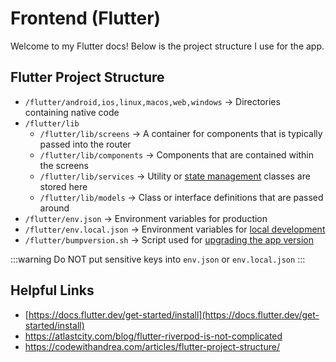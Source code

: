 # Frontend (Flutter)

Welcome to my Flutter docs! Below is the project structure I use for the app.
## Flutter Project Structure

* `/flutter/android,ios,linux,macos,web,windows` -> Directories containing native code
* `/flutter/lib`
  * `/flutter/lib/screens` -> A container for components that is typically passed into the router
  * `/flutter/lib/components` -> Components that are contained within the screens
  * `/flutter/lib/services` -> Utility or [state management](misc/state-management.md) classes are stored here
  * `/flutter/lib/models` -> Class or interface definitions that are passed around
* `/flutter/env.json` -> Environment variables for production
* `/flutter/env.local.json` -> Environment variables for [local development](../supabase/local-development/pull-changes.md)
* `/flutter/bumpversion.sh` -> Script used for [upgrading the app version](./release.md)

:::warning
Do NOT put sensitive keys into `env.json` or `env.local.json`
:::

## Helpful Links
* [https://docs.flutter.dev/get-started/install](https://docs.flutter.dev/get-started/install)
* https://atlastcity.com/blog/flutter-riverpod-is-not-complicated
* https://codewithandrea.com/articles/flutter-project-structure/
